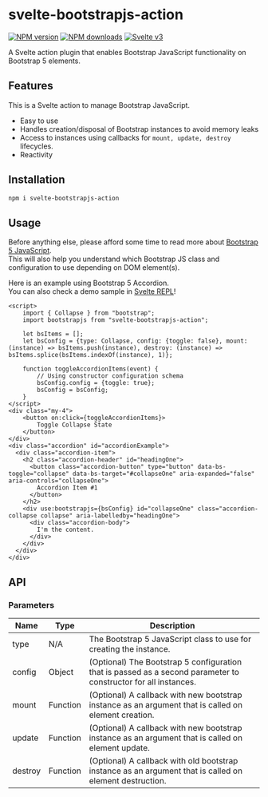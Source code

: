 # svelte-bootstrapjs-action

[![NPM version](https://img.shields.io/npm/v/svelte-bootstrapjs-action.svg?style=flat)](https://www.npmjs.com/package/svelte-bootstrapjs-action) [![NPM downloads](https://img.shields.io/npm/dm/svelte-bootstrapjs-action.svg?style=flat)](https://www.npmjs.com/package/svelte-bootstrapjs-action) [![Svelte v3](https://img.shields.io/badge/svelte-v3-blueviolet.svg)](https://svelte.dev)

A Svelte action plugin that enables Bootstrap JavaScript functionality on Bootstrap 5 elements.

## Features

This is a Svelte action to manage Bootstrap JavaScript.

- Easy to use
- Handles creation/disposal of Bootstrap instances to avoid memory leaks
- Access to instances using callbacks for `mount, update, destroy` lifecycles.
- Reactivity

## Installation

```bash
npm i svelte-bootstrapjs-action
```

## Usage

Before anything else, please afford some time to read more about [Bootstrap 5 JavaScript](https://getbootstrap.com/docs/5.0/getting-started/javascript/).  
This will also help you understand which Bootstrap JS class and configuration to use depending on DOM element(s).

Here is an example using Bootstrap 5 Accordion.  
You can also check a demo sample in [Svelte REPL](https://svelte.dev/repl/5ba0bbc752fc42dea52456f0f302259c?version=3.43.0)!



```svelte
<script>
	import { Collapse } from "bootstrap";
	import bootstrapjs from "svelte-bootstrapjs-action";

	let bsItems = [];
	let bsConfig = {type: Collapse, config: {toggle: false}, mount: (instance) => bsItems.push(instance), destroy: (instance) => bsItems.splice(bsItems.indexOf(instance), 1)};

	function toggleAccordionItems(event) {
		// Using constructor configuration schema
		bsConfig.config = {toggle: true};
		bsConfig = bsConfig;
	}
</script>
<div class="my-4">
	<button on:click={toggleAccordionItems}>
		Toggle Collapse State
	</button>
</div>
<div class="accordion" id="accordionExample">
  <div class="accordion-item">
    <h2 class="accordion-header" id="headingOne">
      <button class="accordion-button" type="button" data-bs-toggle="collapse" data-bs-target="#collapseOne" aria-expanded="false" aria-controls="collapseOne">
        Accordion Item #1
      </button>
    </h2>
    <div use:bootstrapjs={bsConfig} id="collapseOne" class="accordion-collapse collapse" aria-labelledby="headingOne">
      <div class="accordion-body">
        I'm the content.
      </div>
    </div>
  </div>
</div>
```

## API

### Parameters

| Name  | Type   | Description     |
| ----- | ------ | --------------- |
| type  | N/A | The Bootstrap 5 JavaScript class to use for creating the instance. |
| config | Object | (Optional) The Bootstrap 5 configuration that is passed as a second parameter to constructor for all instances. |
| mount | Function | (Optional) A callback with new bootstrap instance as an argument that is called on element creation. |
| update | Function | (Optional) A callback with new bootstrap instance as an argument that is called on element update. |
| destroy | Function | (Optional) A callback with old bootstrap instance as an argument that is called on element destruction. |